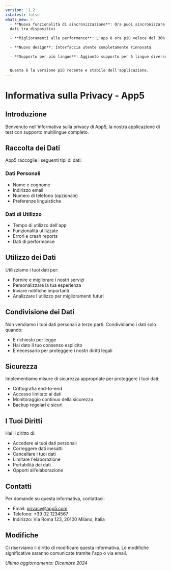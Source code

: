 ```yaml
---
version: '1.2'
isLatest: false
whats_new: >
  - **Nuova funzionalità di sincronizzazione**: Ora puoi sincronizzare i tuoi
  dati tra dispositivi

  - **Miglioramenti alle performance**: L'app è ora più veloce del 30%

  - **Nuovo design**: Interfaccia utente completamente rinnovata

  - **Supporto per più lingue**: Aggiunto supporto per 5 lingue diverse


  Questa è la versione più recente e stabile dell'applicazione.
---
```


# Informativa sulla Privacy - App5

## Introduzione

Benvenuto nell'informativa sulla privacy di App5, la nostra applicazione di test con supporto multilingue completo.

## Raccolta dei Dati

App5 raccoglie i seguenti tipi di dati:

### Dati Personali
- Nome e cognome
- Indirizzo email
- Numero di telefono (opzionale)
- Preferenze linguistiche

### Dati di Utilizzo
- Tempo di utilizzo dell'app
- Funzionalità utilizzate
- Errori e crash reports
- Dati di performance

## Utilizzo dei Dati

Utilizziamo i tuoi dati per:
- Fornire e migliorare i nostri servizi
- Personalizzare la tua esperienza
- Inviare notifiche importanti
- Analizzare l'utilizzo per miglioramenti futuri

## Condivisione dei Dati

Non vendiamo i tuoi dati personali a terze parti. Condividiamo i dati solo quando:
- È richiesto per legge
- Hai dato il tuo consenso esplicito
- È necessario per proteggere i nostri diritti legali

## Sicurezza

Implementiamo misure di sicurezza appropriate per proteggere i tuoi dati:
- Crittografia end-to-end
- Accesso limitato ai dati
- Monitoraggio continuo della sicurezza
- Backup regolari e sicuri

## I Tuoi Diritti

Hai il diritto di:
- Accedere ai tuoi dati personali
- Correggere dati inesatti
- Cancellare i tuoi dati
- Limitare l'elaborazione
- Portabilità dei dati
- Opporti all'elaborazione

## Contatti

Per domande su questa informativa, contattaci:
- Email: privacy@app5.com
- Telefono: +39 02 1234567
- Indirizzo: Via Roma 123, 20100 Milano, Italia

## Modifiche

Ci riserviamo il diritto di modificare questa informativa. Le modifiche significative saranno comunicate tramite l'app o via email.

*Ultimo aggiornamento: Dicembre 2024*
